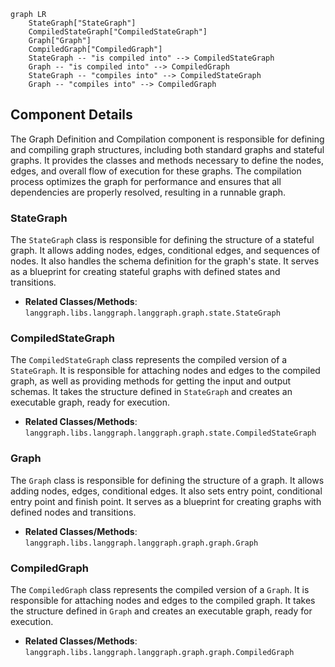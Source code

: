 ```mermaid
graph LR
    StateGraph["StateGraph"]
    CompiledStateGraph["CompiledStateGraph"]
    Graph["Graph"]
    CompiledGraph["CompiledGraph"]
    StateGraph -- "is compiled into" --> CompiledStateGraph
    Graph -- "is compiled into" --> CompiledGraph
    StateGraph -- "compiles into" --> CompiledStateGraph
    Graph -- "compiles into" --> CompiledGraph
```

## Component Details

The Graph Definition and Compilation component is responsible for defining and compiling graph structures, including both standard graphs and stateful graphs. It provides the classes and methods necessary to define the nodes, edges, and overall flow of execution for these graphs. The compilation process optimizes the graph for performance and ensures that all dependencies are properly resolved, resulting in a runnable graph.

### StateGraph
The `StateGraph` class is responsible for defining the structure of a stateful graph. It allows adding nodes, edges, conditional edges, and sequences of nodes. It also handles the schema definition for the graph's state. It serves as a blueprint for creating stateful graphs with defined states and transitions.
- **Related Classes/Methods**: `langgraph.libs.langgraph.langgraph.graph.state.StateGraph`

### CompiledStateGraph
The `CompiledStateGraph` class represents the compiled version of a `StateGraph`. It is responsible for attaching nodes and edges to the compiled graph, as well as providing methods for getting the input and output schemas. It takes the structure defined in `StateGraph` and creates an executable graph, ready for execution.
- **Related Classes/Methods**: `langgraph.libs.langgraph.langgraph.graph.state.CompiledStateGraph`

### Graph
The `Graph` class is responsible for defining the structure of a graph. It allows adding nodes, edges, conditional edges. It also sets entry point, conditional entry point and finish point. It serves as a blueprint for creating graphs with defined nodes and transitions.
- **Related Classes/Methods**: `langgraph.libs.langgraph.langgraph.graph.graph.Graph`

### CompiledGraph
The `CompiledGraph` class represents the compiled version of a `Graph`. It is responsible for attaching nodes and edges to the compiled graph. It takes the structure defined in `Graph` and creates an executable graph, ready for execution.
- **Related Classes/Methods**: `langgraph.libs.langgraph.langgraph.graph.graph.CompiledGraph`
